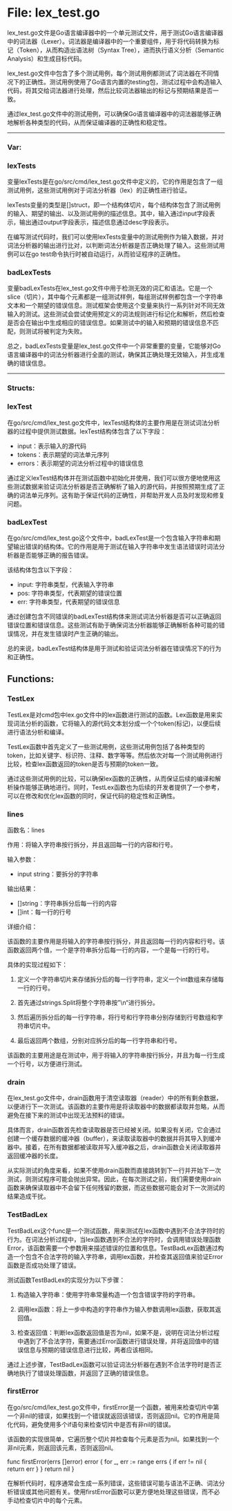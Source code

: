 # File: lex_test.go

lex_test.go文件是Go语言编译器中的一个单元测试文件，用于测试Go语言编译器中的词法器（Lexer）。词法器是编译器中的一个重要组件，用于将代码转换为标记（Token），从而构造出语法树（Syntax Tree），进而执行语义分析（Semantic Analysis）和生成目标代码。

lex_test.go文件中包含了多个测试用例，每个测试用例都测试了词法器在不同情况下的正确性。测试用例使用了Go语言内置的testing包，测试过程中会构造输入代码，将其交给词法器进行处理，然后比较词法器输出的标记与预期结果是否一致。

通过lex_test.go文件中的测试用例，可以确保Go语言编译器中的词法器能够正确地解析各种类型的代码，从而保证编译器的正确性和稳定性。




---

### Var:

### lexTests

变量lexTests是在go/src/cmd/lex_test.go文件中定义的，它的作用是包含了一组测试用例，这些测试用例对于词法分析器（lex）的正确性进行验证。

lexTests变量的类型是[]struct，即一个结构体切片，每个结构体包含了测试用例的输入、期望的输出、以及测试用例的描述信息。其中，输入通过input字段表示，输出通过output字段表示，描述信息通过desc字段表示。

在编写测试代码时，我们可以使用lexTests变量中的测试用例作为输入数据，并对词法分析器的输出进行比对，以判断词法分析器是否正确处理了输入。这些测试用例可以在go test命令执行时被自动运行，从而验证程序的正确性。



### badLexTests

变量badLexTests在lex_test.go文件中用于检测无效的词汇和语法。它是一个slice（切片），其中每个元素都是一组测试样例，每组测试样例都包含一个字符串文本和一个期望的错误信息。测试框架会使用这个变量来执行一系列针对不同无效输入的测试。这些测试会尝试使用预定义的词法规则进行标记化和解析，然后检查是否会在输出中生成相应的错误信息。如果测试中的输入和预期的错误信息不匹配，则测试将被判定为失败。

总之，badLexTests变量是lex_test.go文件中一个非常重要的变量，它能够对Go语言编译器中的词法分析器进行全面的测试，确保其正确处理无效输入，并生成准确的错误信息。






---

### Structs:

### lexTest

在go/src/cmd/lex_test.go文件中，lexTest结构体的主要作用是在测试词法分析器的过程中提供测试数据。lexTest结构体包含了以下字段：

- input：表示输入的源代码
- tokens：表示期望的词法单元序列
- errors：表示期望的词法分析过程中的错误信息

通过定义lexTest结构体并在测试函数中初始化并使用，我们可以很方便地使用这些测试数据来验证词法分析器是否正确解析了输入的源代码，并按照预期生成了正确的词法单元序列。这有助于保证代码的正确性，并帮助开发人员及时发现和修复问题。



### badLexTest

在go/src/cmd/lex_test.go这个文件中，badLexTest是一个包含输入字符串和期望输出错误的结构体。它的作用是用于测试在输入字符串中发生语法错误时词法分析器是否能够正确的报告错误。

该结构体包含以下字段：

- input: 字符串类型，代表输入字符串
- pos: 字符串类型，代表期望的错误位置
- err: 字符串类型，代表期望的错误信息

通过创建包含不同错误的badLexTest结构体来测试词法分析器是否可以正确返回错误位置和错误信息。这些测试有助于确保词法分析器能够正确解析各种可能的错误情况，并在发生错误时产生正确的输出。

总的来说，badLexTest结构体是用于测试和验证词法分析器在错误情况下的行为和正确性。



## Functions:

### TestLex

TestLex是对cmd包中lex.go文件中的lex函数进行测试的函数。Lex函数是用来实现词法分析的函数，它将输入的源代码文本划分成一个个token(标记)，以便后续进行语法分析和编译。

TestLex函数中首先定义了一些测试用例，这些测试用例包括了各种类型的token，比如关键字、标识符、注释、数字等等。然后依次对每一个测试用例进行比较，检查lex函数返回的token是否与预期的token一致。

通过这些测试用例的比较，可以确保lex函数的正确性，从而保证后续的编译和解析操作能够正确地进行。同时，TestLex函数也为后续的开发者提供了一个参考，可以在修改和优化lex函数的同时，保证代码的稳定性和正确性。



### lines

函数名：lines

作用：将输入字符串按行拆分，并且返回每一行的内容和行号。

输入参数：

- input string：要拆分的字符串

输出结果：

- []string：字符串拆分后每一行的内容
- []int：每一行的行号

详细介绍：

该函数的主要作用是将输入的字符串按行拆分，并且返回每一行的内容和行号。该函数返回两个值，一个是字符串拆分后每一行的内容，一个是每一行的行号。

具体的实现过程如下：

1. 定义一个字符串切片来存储拆分后的每一行字符串，定义一个int数组来存储每一行的行号。

2. 首先通过strings.Split将整个字符串按”\n“进行拆分。

3. 然后遍历拆分后的每一行字符串，将行号和行字符串分别存储到行号数组和字符串切片中。

4. 最后返回两个数组，分别对应拆分后的每一行字符串和行号。

该函数的主要用途是在测试中，用于将输入的字符串按行拆分，并且为每一行生成一个行号，以方便进行测试。



### drain

在lex_test.go文件中，drain函数用于清空读取器（reader）中的所有剩余数据，以便进行下一次测试。该函数的主要作用是将读取器中的数据都读取并忽略，从而避免在接下来的测试中出现无法预料的错误。

具体而言，drain函数首先检查读取器是否已经被关闭。如果没有关闭，它会通过创建一个缓存数据的缓冲器（buffer），来读取读取器中的数据并将其导入到缓冲器中。接着，在所有数据都被读取并写入缓冲器之后，drain函数会关闭读取器并返回缓冲器的长度。

从实际测试的角度来看，如果不使用drain函数而直接跳转到下一行并开始下一次测试，则测试程序可能会抛出异常。因此，在每次测试之前，我们需要使用drain函数来确保读取器中不会留下任何残留的数据，而这些数据可能会对下一次测试的结果造成干扰。



### TestBadLex

TestBadLex这个func是一个测试函数，用来测试在lex函数中遇到不合法字符时的行为。在词法分析过程中，当lex函数遇到不合法的字符时，会调用错误处理函数Error，该函数需要一个参数用来描述错误的位置和信息。TestBadLex函数通过构造一个包含不合法字符的输入字符串，调用lex函数，并检查其返回值来验证Error函数是否成功处理了错误。

测试函数TestBadLex的实现分为以下步骤：

1. 构造输入字符串：使用字符串常量构造一个包含错误字符的字符串。

2. 调用lex函数：将上一步中构造的字符串作为输入参数调用lex函数，获取其返回值。

3. 检查返回值：判断lex函数返回值是否为nil，如果不是，说明在词法分析过程中遇到了不合法字符，需要通过Error函数进行错误处理，并将返回值中的错误信息与预期的错误信息进行比较，两者应该相同。

通过上述步骤，TestBadLex函数可以验证词法分析器在遇到不合法字符时是否正确地执行了错误处理函数，并返回了正确的错误信息。



### firstError

在go/src/cmd/lex_test.go文件中，firstError是一个函数，被用来检查切片中第一个非nil的错误，如果找到一个错误就返回该错误，否则返回nil。它的作用是简化代码，避免使用多个if语句来检查切片中是否有非nil的错误。

该函数的实现很简单，它遍历整个切片并检查每个元素是否为nil。如果找到一个非nil元素，则返回该元素，否则返回nil。

func firstError(errs []error) error {
    for _, err := range errs {
        if err != nil {
            return err
        }
    }
    return nil
}

在解析代码时，程序通常会生成一系列错误，这些错误可能与语法不正确、词法分析错误或其他问题有关。使用firstError函数可以更方便地处理这些错误，而不必手动检查切片中的每个元素。



